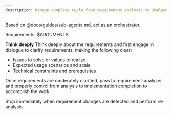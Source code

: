 ```yaml
---
description: Manage complete cycle from requirement analysis to implementation as orchestrator
---
```


Based on @docs/guides/sub-agents.md, act as an orchestrator.

Requirements: $ARGUMENTS

**Think deeply** Think deeply about the requirements and first engage in dialogue to clarify requirements, making the following clear:
- Issues to solve or values to realize
- Expected usage scenarios and scale
- Technical constraints and prerequisites

Once requirements are moderately clarified, pass to requirement-analyzer and properly control from analysis to implementation completion to accomplish the work.

Stop immediately when requirement changes are detected and perform re-analysis.
